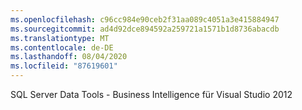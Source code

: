 ```yaml
---
ms.openlocfilehash: c96cc984e90ceb2f31aa089c4051a3e415884947
ms.sourcegitcommit: ad4d92dce894592a259721a1571b1d8736abacdb
ms.translationtype: MT
ms.contentlocale: de-DE
ms.lasthandoff: 08/04/2020
ms.locfileid: "87619601"
---
```

SQL Server Data Tools \- Business Intelligence für Visual Studio 2012
